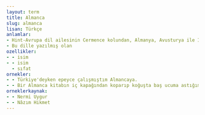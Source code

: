```yaml
---
layout: term
title: Almanca
slug: almanca
lisan: Türkçe
anlamlar:
- Hint-Avrupa dil ailesinin Cermence kolundan, Almanya, Avusturya ile İsviçre'nin bir bölümünde kullanılan dil
- Bu dille yazılmış olan
ozellikler:
- - isim
- - isim
  - sıfat
ornekler:
- - Türkiye'deyken epeyce çalışmıştım Almancaya.
- - Bir Almanca kitabın iç kapağından koparıp koğuşta baş ucuma astığım resme benziyor.
orneklerkaynak:
- - Nermi Uygur
- - Nâzım Hikmet
---
```

